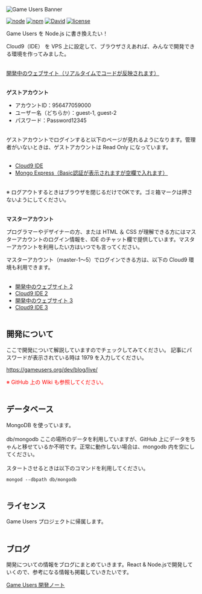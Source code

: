 <!-- # [Game Users](https://gameusers.org/) -->
![Game Users Banner](https://gameusers.org/assets/img/social/ogp_image.jpg)


[![node](https://img.shields.io/badge/node-v8.11.3-lightgrey.svg)](https://nodejs.org/ja/)
[![npm](https://img.shields.io/badge/npm-v6.1.0-blue.svg)](https://www.npmjs.com/)
[![David](https://img.shields.io/david/expressjs/express.svg)]()
[![license](https://img.shields.io/badge/license-Game%20Users%20Project-blue.svg)](https://github.com/gameusers/web/blob/master/LICENSE.txt)

Game Users を Node.js に書き換えたい！

Cloud9（IDE） を VPS 上に設定して、ブラウザさえあれば、みんなで開発できる環境を作ってみました。
<br><br>

[開発中のウェブサイト（リアルタイムでコードが反映されます）](http://35.203.143.160:8080/)
<br><br>

**ゲストアカウント**

- アカウントID：956477059000
- ユーザー名（どちらか）：guest-1, guest-2
- パスワード：Password12345
<br><br>

ゲストアカウントでログインすると以下のページが見れるようになります。管理者がいないときは、ゲストアカウントは Read Only になっています。
<br><br>

- [Cloud9 IDE](https://us-west-2.console.aws.amazon.com/cloud9/ide/df44294c8853471b8ddd609c09af06f3)
- [Mongo Express（Basic認証が表示されますが空欄で入れます）](https://df44294c8853471b8ddd609c09af06f3.vfs.cloud9.us-west-2.amazonaws.com:8081/)
<br><br>

※ ログアウトするときはブラウザを閉じるだけでOKです。ゴミ箱マークは押さないようにしてください。
<br><br>


**マスターアカウント**

プログラマーやデザイナーの方、または HTML ＆ CSS が理解できる方にはマスターアカウントのログイン情報を、IDE のチャット欄で提供しています。マスターアカウントを利用したい方はいつでも言ってください。

マスターアカウント（master-1～5）でログインできる方は、以下の Cloud9 環境も利用できます。
<br><br>

- [開発中のウェブサイト 2](http://35.203.143.160:8082/)
- [Cloud9 IDE 2](https://us-west-2.console.aws.amazon.com/cloud9/ide/df44294c8853471b8ddd609c09af06f3)
- [開発中のウェブサイト 3](http://35.203.143.160:8083/)
- [Cloud9 IDE 3](https://us-west-2.console.aws.amazon.com/cloud9/ide/7338aa92de58493393812a0a42b03518)
<br><br>


## 開発について

ここで開発について解説していますのでチェックしてみてください。
記事にパスワードが表示されている時は 1979 を入力してください。

https://gameusers.org/dev/blog/live/

<span style="color: red; ">※ GitHub 上の Wiki も参照してください。</span>
<br><br>

## データベース
MongoDB を使っています。<br /><br />
db/mongodb ここの場所のデータを利用していますが、GitHub 上にデータをちゃんと移せているか不明です。正常に動作しない場合は、mongodb 内を空にしてください。<br /><br />
スタートさせるときは以下のコマンドを利用してください。

`mongod --dbpath db/mongodb`
<br /><br />

## ライセンス

Game Users プロジェクトに帰属します。
<br /><br />


## ブログ

開発についての情報をブログにまとめていきます。React & Node.jsで開発していくので、参考になる情報も掲載していきたいです。

[Game Users 開発ノート](https://gameusers.org/dev/blog/)
